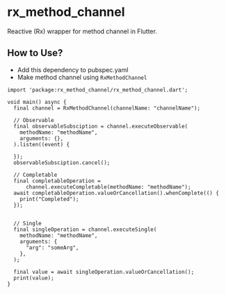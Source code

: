 # rx_method_channel

Reactive (Rx) wrapper for method channel in Flutter.

## How to Use?
- Add this dependency to pubspec.yaml
- Make method channel using `RxMethodChannel`

```
import 'package:rx_method_channel/rx_method_channel.dart';

void main() async {
  final channel = RxMethodChannel(channelName: "channelName");

  // Observable
  final observableSubsciption = channel.executeObservable(
    methodName: "methodName",
    arguments: {},
  ).listen((event) { 

  });
  observableSubsciption.cancel();

  // Completable
  final completableOperation =
      channel.executeCompletable(methodName: "methodName");
  await completableOperation.valueOrCancellation().whenComplete(() {
    print("Completed");
  });


  // Single
  final singleOperation = channel.executeSingle(
    methodName: "methodName",
    arguments: {
      "arg": "someArg",
    },
  );

  final value = await singleOperation.valueOrCancellation();
  print(value);
}

```
